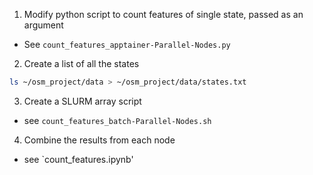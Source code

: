 1) Modify python script to count features of single state, passed as an argument
- See `count_features_apptainer-Parallel-Nodes.py`

2) Create a list of all the states

```bash
ls ~/osm_project/data > ~/osm_project/data/states.txt
```

3) Create a SLURM array script

- see `count_features_batch-Parallel-Nodes.sh`

4) Combine the results from each node
- see `count_features.ipynb'